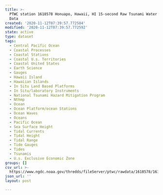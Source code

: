```yaml
---
title: >-
  PTWC station 1618578 Honuapo, Hawaii, HI 15-second Raw Tsunami Water Level
  Data
created: '2020-11-12T07:39:57.772584'
modified: '2020-11-12T07:39:57.772592'
state: active
type: dataset
tags:
  - Central Pacific Ocean
  - Coastal Processes
  - Coastal Stations
  - Coastal U.s. Territories
  - Coastal United States
  - Earth Science
  - Gauges
  - Hawaii Island
  - Hawaiian Islands
  - In Situ Land Based Platforms
  - In Situ/laboratory Instruments
  - National Tsunami Hazard Mitigation Program
  - Nthmp
  - Ocean
  - Ocean Platform/ocean Stations
  - Ocean Waves
  - Oceans
  - Pacific Ocean
  - Sea Surface Height
  - Tidal Currents
  - Tidal Height
  - Tidal Range
  - Tide Gauges
  - Tides
  - Tsunamis
  - U.s. Exclusive Economic Zone
groups: []
csv_url: >-
  https://www.ngdc.noaa.gov/thredds/fileServer/ptwc/rawdata/1618578/1618578_20100101to20101231.csv.gz
json_url: ''
layout: post

---
```



